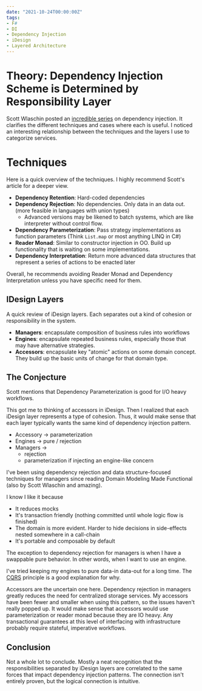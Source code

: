 ```yaml
---
date: "2021-10-24T00:00:00Z"
tags:
- F#
- DI
- Dependency Injection
- iDesign
- Layered Architecture
---
```


# Theory: Dependency Injection Scheme is Determined by Responsibility Layer 

Scott Wlaschin posted an [incredible series](https://fsharpforfunandprofit.com/posts/dependencies/) on dependency injection. It clarifies the different techniques and cases where each is useful. I noticed an interesting relationship between the techniques and the layers I use to categorize services.

# Techniques

Here is a quick overview of the techniques. I highly recommend Scott's article for a deeper view.
- **Dependency Retention**: Hard-coded dependencies
- **Dependency Rejection**: No dependencies. Only data in an data out. (more feasible in languages with union types)
  - Advanced versions may be likened to batch systems, which are like interpreter without control flow.
- **Dependency Parameterization**: Pass strategy implementations as function parameters (Think `List.map` or most anything LINQ in C#)
- **Reader Monad**: Similar to constructor injection in OO. Build up functionality that is waiting on some implementations.
- **Dependency Interpretation**: Return more advanced data structures that represent a series of actions to be enacted later

Overall, he recommends avoiding Reader Monad and Dependency Interpretation unless you have specific need for them.

## IDesign Layers

A quick review of iDesign layers. Each separates out a kind of cohesion or responsibility in the system.
- **Managers**: encapsulate composition of business rules into workflows
- **Engines**: encapsulate repeated business rules, especially those that may have alternative strategies.
- **Accessors**: encapsulate key "atomic" actions on some domain concept. They build up the basic units of change for that domain type.


## The Conjecture

Scott mentions that Dependency Parameterization is good for I/O heavy workflows.

This got me to thinking of accessors in iDesign. Then I realized that each iDesign layer represents a type of cohesion. Thus, it would make sense that each layer typically wants the same kind of dependency injection pattern.

- Accessory -> parameterization
- Engines -> pure / rejection
- Managers -> 
  - rejection
  - parameterization if injecting an engine-like concern


I've been using dependency rejection and data structure-focused techniques for managers since reading Domain Modeling Made Functional (also by Scott Wlaschin and amazing). 

I know I like it because
- It reduces mocks
- It's transaction friendly (nothing committed until whole logic flow is finished)
- The domain is more evident. Harder to hide decisions in side-effects nested somewhere in a call-chain
- It's portable and composable by default

The exception to dependency rejection for managers is when I have a swappable pure behavior. In other words, when I want to use an engine.

I've tried keeping my engines to pure data-in data-out for a long time. The [CQRS](https://en.wikipedia.org/wiki/Command%E2%80%93query_separation) principle is a good explanation for why.

Accessors are the uncertain one here. Dependency rejection in managers greatly reduces the need for centralized storage services. My accessors have been fewer and smaller when using this pattern, so the issues haven't really popped up. It would make sense that accessors would use parameterization or reader monad because they are IO heavy. Any transactional guarantees at this level of interfacing with infrastructure probably require stateful, imperative workflows.

## Conclusion

Not a whole lot to conclude. Mostly a neat recognition that the responsibilities separated by iDesign layers are correlated to the same forces that impact dependency injection patterns.
The connection isn't entirely proven, but the logical connection is intuitive.


